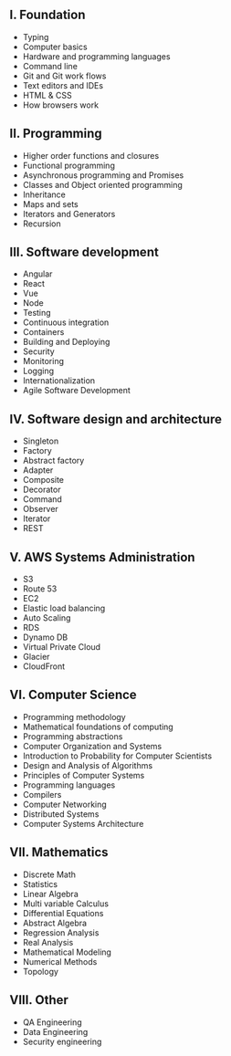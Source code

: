 I. Foundation
-----------------------------
- Typing
- Computer basics
- Hardware and programming languages
- Command line
- Git and Git work flows
- Text editors and IDEs
- HTML & CSS
- How browsers work

II. Programming
---------------------------------------
- Higher order functions and closures
- Functional programming
- Asynchronous programming and Promises
- Classes and Object oriented programming
- Inheritance
- Maps and sets
- Iterators and Generators
- Recursion


III. Software development
---------------------------------------
- Angular
- React
- Vue
- Node
- Testing
- Continuous integration
- Containers
- Building and Deploying
- Security
- Monitoring
- Logging 
- Internationalization 
- Agile Software Development


IV. Software design and architecture
---------------------------------------
- Singleton
- Factory
- Abstract factory
- Adapter
- Composite
- Decorator
- Command
- Observer
- Iterator
- REST


V. AWS Systems Administration
---------------------------------------
- S3
- Route 53
- EC2
- Elastic load balancing
- Auto Scaling
- RDS
- Dynamo DB
- Virtual Private Cloud
- Glacier
- CloudFront


VI. Computer Science 
---------------------------------------
- Programming methodology
- Mathematical foundations of computing
- Programming abstractions
- Computer Organization and Systems
- Introduction to Probability for Computer Scientists
- Design and Analysis of Algorithms
- Principles of Computer Systems
- Programming languages
- Compilers
- Computer Networking
- Distributed Systems
- Computer Systems Architecture


VII. Mathematics
---------------------------------------
- Discrete Math
- Statistics
- Linear Algebra
- Multi variable Calculus
- Differential Equations
- Abstract Algebra
- Regression Analysis
- Real Analysis
- Mathematical Modeling
- Numerical Methods
- Topology

VIII. Other
---------------------------------------
- QA Engineering
- Data Engineering
- Security engineering

